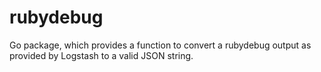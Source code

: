 # rubydebug

Go package, which provides a function to convert a rubydebug output as provided by Logstash to a valid JSON string.
